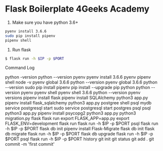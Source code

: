 # Flask Boilerplate 4Geeks Academy

1. Make sure you have python 3.6+
```sh
pyenv install 3.6.6
sudo pip install pipenv
pipenv shell
```

1. Run flask
```sh
$ flask run -h $IP -p $PORT
```

Command Log

python -version
python --version
pyenv
pyenv install 3.6.6
pyenv
pipenv shell
node -v
pyenv global 3.6.6
python --version
pyenv global 3.6.6
python --version
sudo pip install pipenv
pip install --upgrade pip
python
python --version
pyenv
pyenv shell
pyenv shell 3.6.6
python --version
pyenv versions
pipenv install flask
pipenv install SQLAlchemy
python3 app.py
pipenv install flask_sqlalchemy
python3 app.py
postgree shell
psql mydb
service postgresql start
sudo service postgresql start
postgres psql
psql
python3 app.py
pipenv install psycopg2
python3 app.py
python3 migration.py 
flask
flask run
export FLASK_APP=app.py
export FLASK_ENV=development
flask run
flask run -h $IP -p $PORT
psql
flask run -h $IP -p $PORT
flask db init
pipenv install Flask-Migrate
flask db init
flask db migrate
flask run -h $IP -p $PORT
flask db upgrade
flask run -h $IP -p $PORT
psql
flask run -h $IP -p $PORT
history
git init
git status
git add .
git commit -m 'first commit'